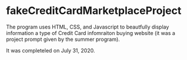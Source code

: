 # fakeCreditCardMarketplaceProject


The program uses HTML, CSS, and Javascript to beautfully display information a type of Credit Card infomraiton buying website
(it was a project prompt given by the summer program).

It was completeled on July 31, 2020.
